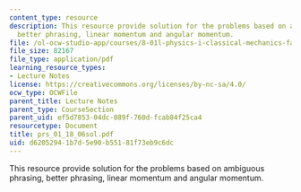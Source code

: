 ```yaml
---
content_type: resource
description: This resource provide solution for the problems based on ambiguous phrasing,
  better phrasing, linear momentum and angular momentum.
file: /ol-ocw-studio-app/courses/8-01l-physics-i-classical-mechanics-fall-2005/d62052941b7d5e90b55181f73eb9c6dc_prs_01_18_06sol.pdf
file_size: 82167
file_type: application/pdf
learning_resource_types:
- Lecture Notes
license: https://creativecommons.org/licenses/by-nc-sa/4.0/
ocw_type: OCWFile
parent_title: Lecture Notes
parent_type: CourseSection
parent_uid: ef5d7853-04dc-089f-760d-fcab84f25ca4
resourcetype: Document
title: prs_01_18_06sol.pdf
uid: d6205294-1b7d-5e90-b551-81f73eb9c6dc
---
```

This resource provide solution for the problems based on ambiguous phrasing, better phrasing, linear momentum and angular momentum.